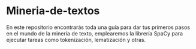 # Mineria-de-textos
En este repositorio encontrarás toda una guía para dar tus primeros pasos en el mundo de la minería de texto,  emplearemos la librería SpaCy para ejecutar tareas como tokenización, lematización y otras.
